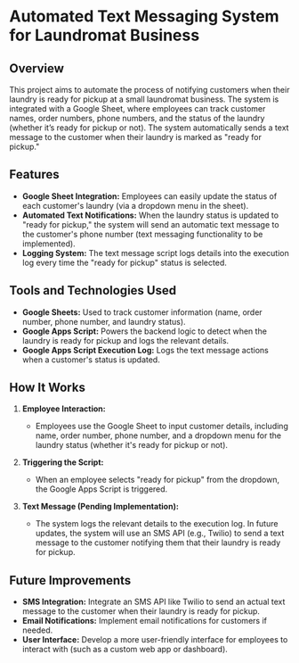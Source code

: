 # Automated Text Messaging System for Laundromat Business
## Overview
This project aims to automate the process of notifying customers when their laundry is ready for pickup at a small laundromat business. The system is integrated with a Google Sheet, where employees can track customer names, order numbers, phone numbers, and the status of the laundry (whether it’s ready for pickup or not). The system automatically sends a text message to the customer when their laundry is marked as "ready for pickup."

## Features
- **Google Sheet Integration:** Employees can easily update the status of each customer's laundry (via a dropdown menu in the sheet).
- **Automated Text Notifications:** When the laundry status is updated to "ready for pickup," the system will send an automatic text message to the customer's phone number (text messaging functionality to be implemented).
- **Logging System:** The text message script logs details into the execution log every time the "ready for pickup" status is selected.

## Tools and Technologies Used
- **Google Sheets:** Used to track customer information (name, order number, phone number, and laundry status).
- **Google Apps Script:** Powers the backend logic to detect when the laundry is ready for pickup and logs the relevant details.
- **Google Apps Script Execution Log:** Logs the text message actions when a customer's status is updated.

## How It Works

1. **Employee Interaction:**
   - Employees use the Google Sheet to input customer details, including name, order number, phone number, and a dropdown menu for the laundry status (whether it's ready for pickup or not).
   
2. **Triggering the Script:**
   - When an employee selects "ready for pickup" from the dropdown, the Google Apps Script is triggered.
   
3. **Text Message (Pending Implementation):**
   - The system logs the relevant details to the execution log. In future updates, the system will use an SMS API (e.g., Twilio) to send a text message to the customer notifying them that their laundry is ready for pickup.

## Future Improvements

- **SMS Integration:** Integrate an SMS API like Twilio to send an actual text message to the customer when their laundry is ready for pickup.
- **Email Notifications:** Implement email notifications for customers if needed.
- **User Interface:** Develop a more user-friendly interface for employees to interact with (such as a custom web app or dashboard).
